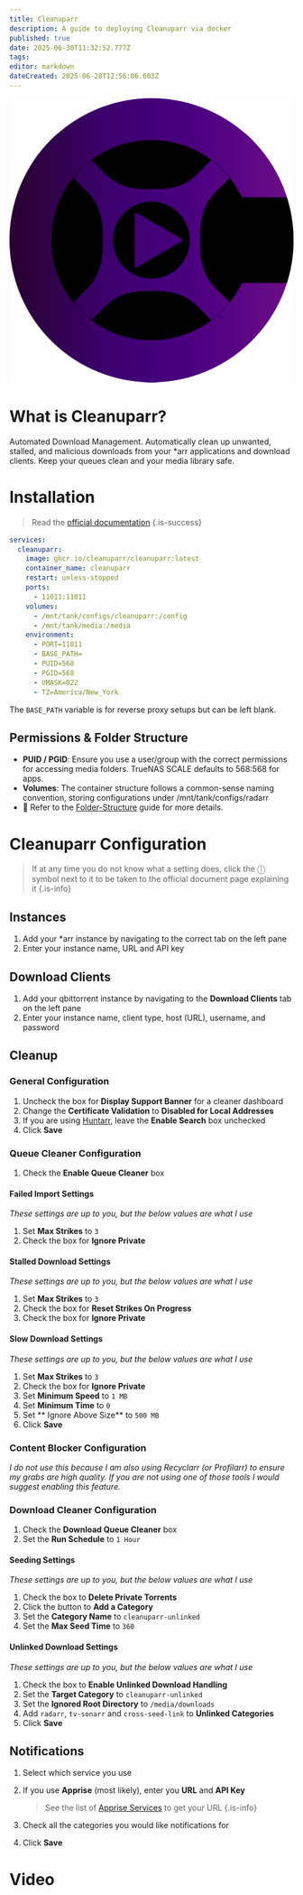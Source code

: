 ```yaml
---
title: Cleanuparr
description: A guide to deploying Cleanuparr via docker
published: true
date: 2025-06-30T11:32:52.777Z
tags: 
editor: markdown
dateCreated: 2025-06-28T12:56:06.603Z
---
```


![cleanuparr.png](/cleanuparr.png)

# What is Cleanuparr?

Automated Download Management. Automatically clean up unwanted, stalled, and malicious downloads from your \*arr applications and download clients. Keep your queues clean and your media library safe.

# Installation

> Read the [official documentation](https://cleanuparr.github.io/Cleanuparr/docs/)
{.is-success}


```yaml
services:
  cleanuparr:
    image: ghcr.io/cleanuparr/cleanuparr:latest
    container_name: cleanuparr
    restart: unless-stopped
    ports:
      - 11011:11011
    volumes:
      - /mnt/tank/configs/cleanuparr:/config
      - /mnt/tank/media:/media
    environment:
      - PORT=11011
      - BASE_PATH=
      - PUID=568
      - PGID=568
      - UMASK=022
      - TZ=America/New_York
```

The `BASE_PATH` variable is for reverse proxy setups but can be left blank.

## Permissions & Folder Structure

- **PUID / PGID**: Ensure you use a user/group with the correct permissions for accessing media folders. TrueNAS SCALE defaults to 568:568 for apps.
- **Volumes**: The container structure follows a common-sense naming convention, storing configurations under /mnt/tank/configs/radarr
- 📌 Refer to the [Folder-Structure](/Folder-Structure) guide for more details.


# Cleanuparr Configuration
> If at any time you do not know what a setting does, click the ⓘ symbol next to it to be taken to the official document page explaining it
{.is-info}

## Instances
1. Add your \*arr instance by navigating to the correct tab on the left pane
1. Enter your instance name, URL and API key

## Download Clients
1. Add your qbittorrent instance by navigating to the **Download Clients** tab on the left pane
1. Enter your instance name, client type, host (URL), username, and password

## Cleanup
### General Configuration
1. Uncheck the box for **Display Support Banner** for a cleaner dashboard
1. Change the **Certificate Validation** to **Disabled for Local Addresses** 
1. If you are using [Huntarr](/huntarr), leave the **Enable Search** box unchecked
1. Click **Save**

### Queue Cleaner Configuration
1. Check the **Enable Queue Cleaner** box

#### Failed Import Settings
*These settings are up to you, but the below values are what I use*

1. Set **Max Strikes** to `3`
1. Check the box for **Ignore Private**

#### Stalled Download Settings
*These settings are up to you, but the below values are what I use*

1. Set **Max Strikes** to `3`
1. Check the box for **Reset Strikes On Progress**
1. Check the box for **Ignore Private**

#### Slow Download Settings
*These settings are up to you, but the below values are what I use*

1. Set **Max Strikes** to `3`
1. Check the box for **Ignore Private**
1. Set **Minimum Speed** to `1 MB`
1. Set **Minimum Time** to `0`
1. Set ** Ignore Above Size** to `500 MB`
1. Click **Save**

### Content Blocker Configuration
*I do not use this because I am also using Recyclarr (or Profilarr) to ensure my grabs are high quality. If you are not using one of those tools I would suggest enabling this feature.*

### Download Cleaner Configuration
1. Check the **Download Queue Cleaner** box
1. Set the **Run Schedule** to `1 Hour`

#### Seeding Settings
*These settings are up to you, but the below values are what I use*

1. Check the box to **Delete Private Torrents**
1. Click the button to **Add a Category**
1. Set the **Category Name** to `cleanuparr-unlinked`
1. Set the **Max Seed Time** to `360`

#### Unlinked Download Settings
*These settings are up to you, but the below values are what I use*

1. Check the box to **Enable Unlinked Download Handling**
1. Set the **Target Category** to `cleanuparr-unlinked`
1. Set the **Ignored Root Directory** to `/media/downloads`
1. Add `radarr`, `tv-sonarr` and `cross-seed-link` to **Unlinked Categories**
1. Click **Save**

## Notifications

1. Select which service you use
1. If you use **Apprise** (most likely), enter you **URL** and **API Key**

    >See the list of [Apprise Services](https://github.com/caronc/apprise/wiki) to get your URL
    {.is-info}

1. Check all the categories you would like notifications for
1. Click **Save**

# Video










